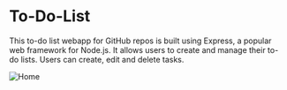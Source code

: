 # To-Do-List
This to-do list webapp for GitHub repos is built using Express, a popular web framework for Node.js. It allows users to create and manage their to-do lists.  Users can create, edit and delete tasks.  

![Home](https://user-images.githubusercontent.com/96329401/213934678-9ef8d562-d923-4931-ae40-d798742478ea.png)

